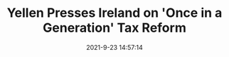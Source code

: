 ---
"title": "Yellen Presses Ireland on 'Once in a Generation' Tax Reform"
"date": "2021-9-23 14:57:14"
"feed_name": "INDUSTRYWEEK"
"feed_website": "https://www.industryweek.com/"
"feed_rss": "https://www.industryweek.com/__rss/website-scheduled-content.xml?input=%7B%22sectionAlias%22%3A%22home%22%7D"
"link": "https://www.industryweek.com/the-economy/trade/article/21176297/yellen-presses-ireland-on-once-in-a-generation-tax-reform"
"file": "_posts/2021-1-1-07b5b8f81d4f6b0d8f6f64e4be013be5ba16dfa5.md"
"accident": "0"
"drilling": "0"
"dead": "0"
"injured": "0"
"where": "unknown site"
---